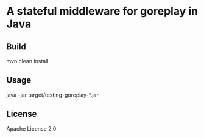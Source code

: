 # A stateful middleware for goreplay in Java

## Build
mvn clean install

## Usage
java -jar target/testing-goreplay-*.jar

## License

Apache License 2.0

